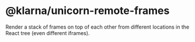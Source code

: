 # @klarna/unicorn-remote-frames

Render a stack of frames on top of each other from different locations in the React tree (even different iframes).

